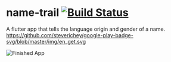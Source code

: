 # name-trail [![Build Status](https://travis-ci.org/dwyl/esta.svg?branch=master)](https://travis-ci.org/)
A flutter app that tells the language origin and gender of a name.
https://github.com/steverichey/google-play-badge-svg/blob/master/img/en_get.svg

![Finished App](https://github.com/Nayalash/name-trail/blob/master/docs/NameTrail.gif)
